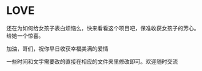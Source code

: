 # LOVE

还在为如何给女孩子表白烦恼么，快来看看这个项目吧，保准收获女孩子的芳心。给她一个惊喜。

加油，哥们，祝你早日收获幸福美满的爱情

一些时间和文字需要改的直接在相应的文件夹里修改即可。欢迎随时交流
